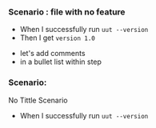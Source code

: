 ### Scenario : file with no feature

- When I successfully run `uut --version`
- Then I get `version 1.0`

* let's add comments 
* in a bullet list within step

### Scenario:

No Tittle Scenario
- When I successfully run `uut --version`
